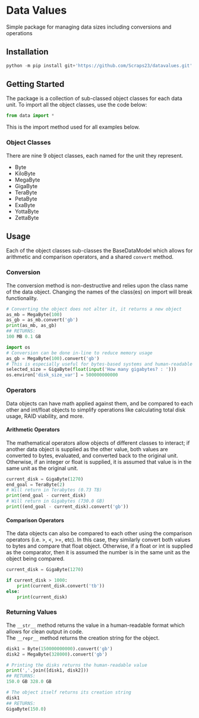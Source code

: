 # Data Values

Simple package for managing data sizes including conversions and operations

## Installation

```python
python -m pip install git+'https://github.com/Scraps23/datavalues.git' 
```

## Getting Started

The package is a collection of sub-classed object classes for each data unit.
To import all the object classes, use the code below:
```python
from data import *
```
This is the import method used for all examples below.
### Object Classes
There are nine 9 object classes, each named for the unit they represent.
- Byte
- KiloByte
- MegaByte
- GigaByte
- TeraByte
- PetaByte
- ExaByte
- YottaByte
- ZettaByte
## Usage
Each of the object classes sub-classes the BaseDataModel which allows for arithmetic and comparison operators, and a shared `convert` method.
### Conversion
The conversion method is non-destructive and relies upon the class name of the data object. Changing the names of the class(es) on import will break functionality.
```python
# Converting the object does not alter it, it returns a new object
as_mb = MegaByte(100)
as_gb = as_mb.convert('gb')
print(as_mb, as_gb)
## RETURNS:
100 MB 0.1 GB
```
```python
import os
# Conversion can be done in-line to reduce memory usage
as_gb = MegaByte(100).convert('gb')
# This is especially useful for bytes-based systems and human-readable input being merged
selected_size = GigaByte(float(input('How many gigabytes? : ')))
os.environ['disk_size_var'] = 500000000000
```
### Operators
Data objects can have math applied against them, and be compared to each other and int/float objects to simplify operations like calculating total disk usage, RAID viability, and more.

#### Arithmetic Operators
The mathematical operators allow objects of different classes to interact; if another data object is supplied as the other value, both values are converted to bytes, evaluated, and converted back to the original unit.
Otherwise, if an integer or float is supplied, it is assumed that value is in the same unit as the original unit.

```python
current_disk = GigaByte(1270)
end_goal = TeraByte(2)
# Will return in Terabytes (0.73 TB)
print(end_goal - current_disk)
# Will return in Gigabytes (730.0 GB)
print((end_goal - current_disk).convert('gb'))
```

#### Comparison Operators

The data objects can also be compared to each other using the comparison operators (i.e. >, <, >=, etc). In this case, they similarly convert both values to bytes and compare that float object.
Otherwise, if a float or int is supplied as the comparator, then it is assumed the number is in the same unit as the object being compared.
```python
current_disk = GigaByte(1270)

if current_disk > 1000:
    print(current_disk.convert('tb'))
else:
    print(current_disk)
```

### Returning Values
The `__str__` method returns the value in a human-readable format which allows for clean output in code.  
The `__repr__` method returns the creation string for the object.
```python
disk1 = Byte(150000000000).convert('gb')
disk2 = MegaByte(328000).convert('gb')

# Printing the disks returns the human-readable value
print(','.join([disk1, disk2]))
## RETURNS:
150.0 GB 328.0 GB

# The object itself returns its creation string
disk1
## RETURNS:
GigaByte(150.0)
```